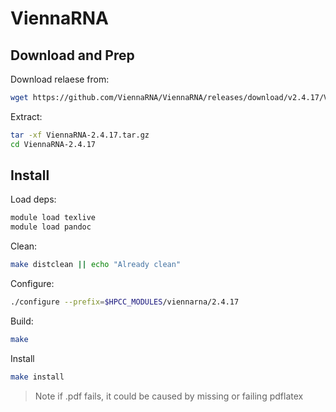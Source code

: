 # ViennaRNA

## Download and Prep

Download relaese from:

```bash
wget https://github.com/ViennaRNA/ViennaRNA/releases/download/v2.4.17/ViennaRNA-2.4.17.tar.gz
```

Extract:

```bash
tar -xf ViennaRNA-2.4.17.tar.gz
cd ViennaRNA-2.4.17
```

## Install

Load deps:

```bash
module load texlive
module load pandoc
```

Clean:

```bash
make distclean || echo "Already clean"
```

Configure:

```bash
./configure --prefix=$HPCC_MODULES/viennarna/2.4.17
```

Build:

```bash
make
```

Install

```bash
make install
```

> Note if .pdf fails, it could be caused by missing or failing pdflatex

